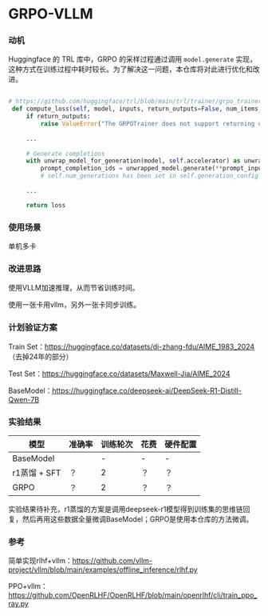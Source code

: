 # GRPO-VLLM

### 动机

Huggingface 的 TRL 库中，GRPO 的采样过程通过调用 `model.generate` 实现，这种方式在训练过程中耗时较长。为了解决这一问题，本仓库将对此进行优化和改进。

```python

# https://github.com/huggingface/trl/blob/main/trl/trainer/grpo_trainer.py
 def compute_loss(self, model, inputs, return_outputs=False, num_items_in_batch=None):
     if return_outputs:
         raise ValueError("The GRPOTrainer does not support returning outputs")
     
     ...
        
     # Generate completions
     with unwrap_model_for_generation(model, self.accelerator) as unwrapped_model:
         prompt_completion_ids = unwrapped_model.generate(**prompt_inputs, generation_config=self.generation_config) # speed much time
         # self.num_generations has been set in self.generation_config
     
     ...

     return loss


```

### 使用场景

单机多卡

### 改进思路

使用VLLM加速推理，从而节省训练时间。

使用一张卡用vllm，另外一张卡同步训练。


### 计划验证方案

Train Set：https://huggingface.co/datasets/di-zhang-fdu/AIME_1983_2024 （去掉24年的部分）

Test Set：https://huggingface.co/datasets/Maxwell-Jia/AIME_2024

BaseModel：https://huggingface.co/deepseek-ai/DeepSeek-R1-Distill-Qwen-7B



### 实验结果

| 模型         | 准确率 | 训练轮次 | 花费 | 硬件配置 |
| ------------ | ------ | -------- | ---- | -------- |
| BaseModel    |        | -        | -    | -        |
| r1蒸馏 + SFT | ？     | 2        | ？   | ？       |
| GRPO         | ？     | 2        | ？   | ？       |

实验结果待补充，r1蒸馏的方案是调用deepseek-r1模型得到训练集的思维链回复，然后再用这些数据全量微调BaseModel；GRPO是使用本仓库的方法微调。

### 参考

简单实现rlhf+vllm：https://github.com/vllm-project/vllm/blob/main/examples/offline_inference/rlhf.py

PPO+vllm：https://github.com/OpenRLHF/OpenRLHF/blob/main/openrlhf/cli/train_ppo_ray.py



